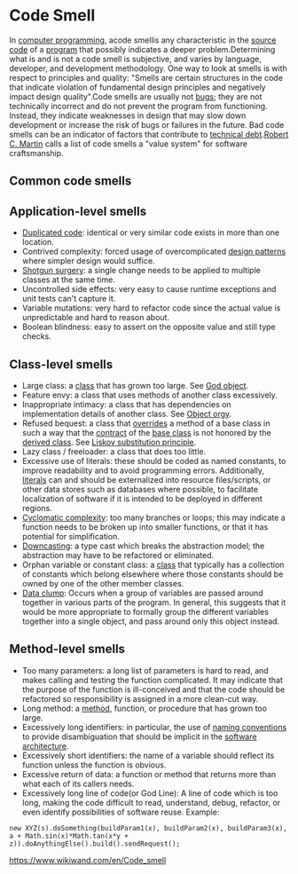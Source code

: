 # Code Smell

In [computer programming](https://www.wikiwand.com/en/Computer_programming), acode smellis any characteristic in the [source code](https://www.wikiwand.com/en/Source_code) of a [program](https://www.wikiwand.com/en/Computer_program) that possibly indicates a deeper problem.Determining what is and is not a code smell is subjective, and varies by language, developer, and development methodology.
One way to look at smells is with respect to principles and quality: "Smells are certain structures in the code that indicate violation of fundamental design principles and negatively impact design quality".Code smells are usually not [bugs](https://www.wikiwand.com/en/Software_bug); they are not technically incorrect and do not prevent the program from functioning. Instead, they indicate weaknesses in design that may slow down development or increase the risk of bugs or failures in the future. Bad code smells can be an indicator of factors that contribute to [technical debt](https://www.wikiwand.com/en/Technical_debt).[Robert C. Martin](https://www.wikiwand.com/en/Robert_C._Martin) calls a list of code smells a "value system" for software craftsmanship.

## Common code smells

## Application-level smells

- [Duplicated code](https://www.wikiwand.com/en/Duplicate_code): identical or very similar code exists in more than one location.
- Contrived complexity: forced usage of overcomplicated [design patterns](https://www.wikiwand.com/en/Design_pattern_(computer_science)) where simpler design would suffice.
- [Shotgun surgery](https://www.wikiwand.com/en/Shotgun_surgery): a single change needs to be applied to multiple classes at the same time.
- Uncontrolled side effects: very easy to cause runtime exceptions and unit tests can't capture it.
- Variable mutations: very hard to refactor code since the actual value is unpredictable and hard to reason about.
- Boolean blindness: easy to assert on the opposite value and still type checks.

## Class-level smells

- Large class: a [class](https://www.wikiwand.com/en/Class_(computer_science)) that has grown too large. See [God object](https://www.wikiwand.com/en/God_object).
- Feature envy: a class that uses methods of another class excessively.
- Inappropriate intimacy: a class that has dependencies on implementation details of another class. See [Object orgy](https://www.wikiwand.com/en/Object_orgy).
- Refused bequest: a class that [overrides](https://www.wikiwand.com/en/Method_overriding_(programming)) a method of a base class in such a way that the [contract](https://www.wikiwand.com/en/Contract_(software)) of the [base class](https://www.wikiwand.com/en/Base_class) is not honored by the [derived class](https://www.wikiwand.com/en/Derived_class). See [Liskov substitution principle](https://www.wikiwand.com/en/Liskov_substitution_principle).
- Lazy class / freeloader: a class that does too little.
- Excessive use of literals: these should be coded as named constants, to improve readability and to avoid programming errors. Additionally, [literals](https://www.wikiwand.com/en/Literal_(computer_programming)) can and should be externalized into resource files/scripts, or other data stores such as databases where possible, to facilitate localization of software if it is intended to be deployed in different regions.
- [Cyclomatic complexity](https://www.wikiwand.com/en/Cyclomatic_complexity): too many branches or loops; this may indicate a function needs to be broken up into smaller functions, or that it has potential for simplification.
- [Downcasting](https://www.wikiwand.com/en/Downcasting): a type cast which breaks the abstraction model; the abstraction may have to be refactored or eliminated.
- Orphan variable or constant class: a [class](https://www.wikiwand.com/en/Class_(computer_science)) that typically has a collection of constants which belong elsewhere where those constants should be owned by one of the other member classes.
- [Data clump](https://www.wikiwand.com/en/Data_Clump_(Code_Smell)): Occurs when a group of variables are passed around together in various parts of the program. In general, this suggests that it would be more appropriate to formally group the different variables together into a single object, and pass around only this object instead.

## Method-level smells

- Too many parameters: a long list of parameters is hard to read, and makes calling and testing the function complicated. It may indicate that the purpose of the function is ill-conceived and that the code should be refactored so responsibility is assigned in a more clean-cut way.
- Long method: a [method](https://www.wikiwand.com/en/Method_(computer_science)), function, or procedure that has grown too large.
- Excessively long identifiers: in particular, the use of [naming conventions](https://www.wikiwand.com/en/Naming_convention_(programming)) to provide disambiguation that should be implicit in the [software architecture](https://www.wikiwand.com/en/Software_architecture).
- Excessively short identifiers: the name of a variable should reflect its function unless the function is obvious.
- Excessive return of data: a function or method that returns more than what each of its callers needs.
- Excessively long line of code(or God Line): A line of code which is too long, making the code difficult to read, understand, debug, refactor, or even identify possibilities of software reuse. Example:

`new XYZ(s).doSomething(buildParam1(x), buildParam2(x), buildParam3(x), a + Math.sin(x)*Math.tan(x*y + z)).doAnythingElse().build().sendRequest();`

<https://www.wikiwand.com/en/Code_smell>
